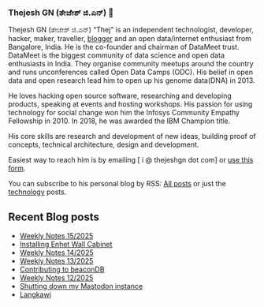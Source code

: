 ### Thejesh GN (ತೇಜೇಶ್ ಜಿ.ಎನ್) 👋

Thejesh GN (ತೇಜೇಶ್ ಜಿ.ಎನ್) “Thej” is an independent technologist, developer, hacker, maker, traveller, [blogger](https://thejeshgn.com/) and an open data/internet enthusiast from Bangalore, India. He is the co-founder and chairman of DataMeet trust. DataMeet is the biggest community of data science and open data enthusiasts in India. They organise community meetups around the country and runs unconferences called Open Data Camps (ODC). His belief in open data and open research lead him to open up his genome data(DNA) in 2013.

He loves hacking open source software, researching and developing products, speaking at events and hosting workshops. His passion for using technology for social change won him the Infosys Community Empathy Fellowship in 2010. In 2018, he was awarded the IBM Champion title.

His core skills are research and development of new ideas, building proof of concepts, technical architecture, design and development.

Easiest way to reach him is by emailing [ i @ thejeshgn dot com] or [use this form](https://thejeshgn.com/contact/).

You can subscribe to his personal blog by RSS: [All posts](https://feeds.thejeshgn.com/thejeshgn) or just the [technology](https://feeds.thejeshgn.com/technology) posts.

## Recent Blog posts
<!-- BLOG-POST-LIST:START -->
- [Weekly Notes 15/2025](https://thejeshgn.com/2025/04/11/weekly-notes-15-2025/)
- [Installing Enhet Wall Cabinet](https://thejeshgn.com/2025/04/06/installing-enhet-wall-cabinet/)
- [Weekly Notes 14/2025](https://thejeshgn.com/2025/04/04/weekly-notes-14-2025/)
- [Weekly Notes 13/2025](https://thejeshgn.com/2025/03/28/weekly-notes-13-2025/)
- [Contributing to beaconDB](https://thejeshgn.com/2025/03/27/contributing-to-beacondb/)
- [Weekly Notes 12/2025](https://thejeshgn.com/2025/03/21/weekly-notes-12-2025/)
- [Shutting down my Mastodon instance](https://thejeshgn.com/2025/03/20/shutting-down-my-mastodon-instance/)
- [Langkawi](https://thejeshgn.com/2025/03/18/langkawi/)
<!-- BLOG-POST-LIST:END -->
